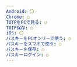 ```yaml
---
Android: 〇
Chrome: ○
TOTPをPCで見る: ○
TOTP保存: ○
iOS: 〇
パスキーをPCオンリーで使う: ○
パスキーをスマホで使う: ○
パスキーを保存: ○
パスキーログイン: ○
---
```

